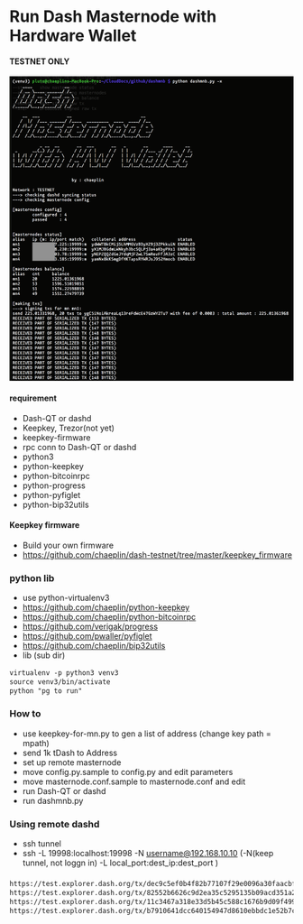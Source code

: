 Run Dash Masternode with Hardware Wallet
=========================================

#### TESTNET ONLY ####

![1](./pics/dashmnb3.png)

#### requirement
- Dash-QT or dashd
- Keepkey, Trezor(not yet) 
- keepkey-firmware
- rpc conn to Dash-QT or dashd
- python3
- python-keepkey
- python-bitcoinrpc
- python-progress
- python-pyfiglet
- python-bip32utils

#### Keepkey firmware
- Build your own firmware
- https://github.com/chaeplin/dash-testnet/tree/master/keepkey_firmware

### python lib
- use python-virtualenv3
- https://github.com/chaeplin/python-keepkey
- https://github.com/chaeplin/python-bitcoinrpc
- https://github.com/verigak/progress
- https://github.com/pwaller/pyfiglet
- https://github.com/chaeplin/bip32utils
- lib (sub dir)
```
virtualenv -p python3 venv3
source venv3/bin/activate
python "pg to run"
```

### How to
- use keepkey-for-mn.py to gen a list of address (change key path = mpath)
- send 1k tDash to Address
- set up remote masternode
- move config.py.sample to config.py and edit parameters
- move masternode.conf.sample to masternode.conf and edit
- run Dash-QT or dashd
- run dashmnb.py

### Using remote dashd
- ssh tunnel
- ssh -L 19998:localhost:19998 -N username@192.168.10.10 (-N(keep tunnel, not loggn in) -L local_port:dest_ip:dest_port )



####
    https://test.explorer.dash.org/tx/dec9c5ef0b4f82b77107f29e0096a30faacbf068f5b46a106726b02036caaeb4#o0
    https://test.explorer.dash.org/tx/82552b6626c9d2ea35c5295135b09acd351a28f552d3a666612d85e36f805e26#o0
    https://test.explorer.dash.org/tx/11c3467a318e33d5b45c588c1676b9d09f4999a96c8ce720b9d4d5815181e28a#o0
    https://test.explorer.dash.org/tx/b7910641dcc640154947d8610ebbdc1e52b7c43383a8b4e96cde6fbd089780a2#o0